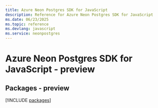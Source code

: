 ```yaml
---
title: Azure Neon Postgres SDK for JavaScript
description: Reference for Azure Neon Postgres SDK for JavaScript
ms.date: 06/23/2025
ms.topic: reference
ms.devlang: javascript
ms.service: neonpostgres
---
```

# Azure Neon Postgres SDK for JavaScript - preview
## Packages - preview
[!INCLUDE [packages](neon-postgres-index.md)]